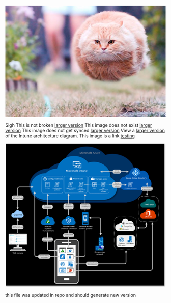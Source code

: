 ![example image](funny-perfectly-timed-cat-photo-50__605.jpg "An exemplary image")

Sigh
This is not broken [larger version](funny-perfectly-timed-cat-photo-50__605.jpg)
This image does not exist [larger version](intunearchitecture.png)
This image does not get synced [larger version](intunearchitecture.svg)
View a [larger version](./media/intunearchitecture.svg) of the Intune architecture diagram.
This image is a link [testing](image.png)

![example image](./media/intunearchitecture.svg "An exemplary image")

this file was updated in repo and should generate new version
